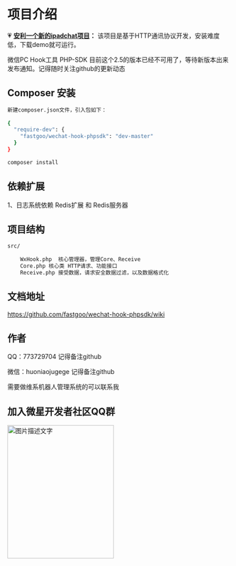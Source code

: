 项目介绍
=======
:heartpulse: **[安利一个新的ipadchat项目](https://github.com/fastgoo/ipadchat-api)：** 该项目是基于HTTP通讯协议开发，安装难度低，下载demo就可运行。 

微信PC Hook工具 PHP-SDK 
目前这个2.5的版本已经不可用了，等待新版本出来发布通知。记得随时关注github的更新动态


Composer 安装
------------
```bash
新建composer.json文件，引入包如下：
 
{
  "require-dev": {
    "fastgoo/wechat-hook-phpsdk": "dev-master"
  }
} 

composer install
```

依赖扩展
-------
1、日志系统依赖 Redis扩展 和 Redis服务器

项目结构
-------

```bash
src/
    
    WxHook.php  核心管理器，管理Core、Receive
    Core.php 核心类 HTTP请求、功能接口
    Receive.php 接受数据，请求安全数据过滤，以及数据格式化
```

文档地址
-------

https://github.com/fastgoo/wechat-hook-phpsdk/wiki


作者
-------
QQ：773729704 记得备注github

微信：huoniaojugege  记得备注github

需要做维系机器人管理系统的可以联系我

## 加入微星开发者社区QQ群
<img src="https://resource.fastgoo.net/201811161421163380.pic.jpg" width="240" height="300" alt="图片描述文字"/>
